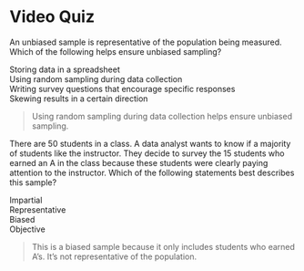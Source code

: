 # Video Quiz

An unbiased sample is representative of the population being measured. Which of the following helps ensure unbiased sampling? 

Storing data in a spreadsheet   
Using random sampling during data collection    
Writing survey questions that encourage specific responses    
Skewing results in a certain direction    

> Using random sampling during data collection helps ensure unbiased sampling. 

There are 50 students in a class. A data analyst wants to know if a majority of students like the instructor. They decide to survey the 15 students who earned an A in the class because these students were clearly paying attention to the instructor. Which of the following statements best describes this sample? 

Impartial   
Representative    
Biased    
Objective   

> This is a biased sample because it only includes students who earned A’s. It’s not representative of the population.
